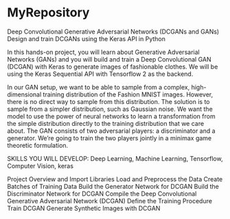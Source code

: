 # MyRepository
Deep Convolutional Generative Adversarial 
Networks (DCGANs and GANs)
Design and train DCGANs using the Keras API in
Python

In this hands-on project, you will learn about
Generative Adversarial Networks (GANs) and you
will build and train a Deep Convolutional GAN 
(DCGAN) with Keras to generate images of 
fashionable clothes.  We will be using the 
Keras Sequential API with Tensorflow 2 as the 
backend.

In our GAN setup,  we want to be able to sample 
from a complex, high-dimensional training 
distribution of the Fashion MNIST images. 
However, there is no direct way to sample from
this distribution. The solution is to sample 
from a simpler distribution, such as Gaussian 
noise. We want the model to use the power of 
neural networks to learn a transformation from
the simple distribution directly to the 
training distribution that we care about. The 
GAN consists of two adversarial players: a 
discriminator and a generator. We’re going to 
train the two players jointly in a minimax game 
theoretic formulation.

SKILLS YOU WILL DEVELOP:
Deep Learning,
Machine Learning,
Tensorflow,
Computer Vision,
keras

Project Overview and Import Libraries
Load and Preprocess the Data
Create Batches of Training Data
Build the Generator Network for DCGAN
Build the Discriminator Network for DCGAN
Compile the Deep Convolutional Generative Adversarial Network (DCGAN)
Define the Training Procedure
Train DCGAN
Generate Synthetic Images with DCGAN




